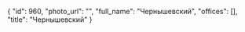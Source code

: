 {
    "id": 960,
    "photo_url": "",
    "full_name": "Чернышевский",
    "offices": [],
    "title": "Чернышевский"
}